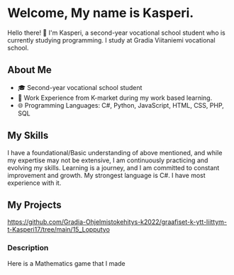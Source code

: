 # Welcome, My name is Kasperi.

Hello there! 👋 I'm Kasperi, a second-year vocational school student who is currently studying programming.
I study at Gradia Viitaniemi vocational school.

## About Me

- 🎓 Second-year vocational school student
- 💼 Work Experience from K-market during my work based learning.
- 🌐 Programming Languages: C#, Python, JavaScript, HTML, CSS, PHP, SQL

## My Skills
I have a foundational/Basic understanding of above mentioned, and while my expertise may not be extensive, I am continuously practicing and evolving my skills.
Learning is a journey, and I am committed to constant improvement and growth.
My strongest language is C#. I have most experience with it.


## My Projects
https://github.com/Gradia-Ohjelmistokehitys-k2022/graafiset-k-ytt-liittym-t-Kasperi17/tree/main/15_Lopputyo
### Description
Here is a Mathematics game that I made
